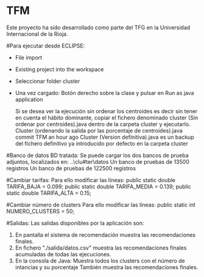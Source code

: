 # TFM
Este proyecto ha sido  desarrollado  como  parte  del  TFG  en  la  Universidad Internacional de la Rioja.
 	

#Para ejecutar desde ECLIPSE:
- File import 
- Existing project into the workspace
- Seleccionar folder cluster
- Una vez cargado: Botón derecho sobre la clase y pulsar en Run as java application

  Si se desea ver la ejecución sin ordenar los centroides es decir sin tener en cuenta el hábito dominante, copiar el fichero
  denominado 	cluster (Sin ordenar por centroides).java	dentro de la carpeta cluster y ejecutarlo.
	Cluster (ordenando la salida por las porcentaje de centroides).java 	commit TFM 	an hour ago
  Cluster (Version definitiva).java es un backup del fichero definitivo ya introducido por defecto en la carpeta cluster


#Banco de datos BD tratada:
Se puede cargar los dos bancos de prueba adjuntos, localizados en:
..\clu#ter\datos
Un banco de pruebas de 13500 registros
Un banco de pruebas de 122500 registros

#Cambiar tarifas:
Para ello modificar las líneas: 
public static double TARIFA_BAJA   = 0.099;
public static double TARIFA_MEDIA  = 0.139;
public static double TARIFA_ALTA   = 0.15;

#Cambiar número de clusters
Para ello modificar las líneas: 
public static int NUMERO_CLUSTERS  = 50;

#Salidas:
Las salidas disponibles por la aplicación son:
1) En pantalla el sistema de recomendación muestra las recomendaciones finales.
2) En fichero "./salida/datos.csv" muestra las recomendaciones finales acumuladas de todas las ejecuciones.
3) En la consola de Java:
   Muestra todos los clusters con el número de intancias y su porcentaje
   También muestra las recomendaciones finales.

